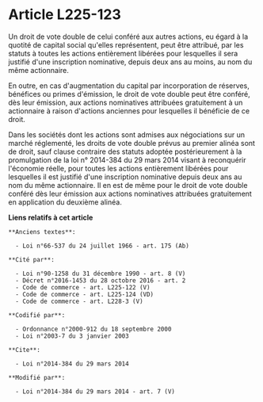# Article L225-123

Un droit de vote double de celui conféré aux autres actions, eu égard à la quotité de capital social qu'elles représentent,
peut être attribué, par les statuts à toutes les actions entièrement libérées pour lesquelles il sera justifié d'une
inscription nominative, depuis deux ans au moins, au nom du même actionnaire. 

En outre, en cas d'augmentation du capital par incorporation de réserves, bénéfices ou primes d'émission, le droit de vote
double peut être conféré, dès leur émission, aux actions nominatives attribuées gratuitement à un actionnaire à raison
d'actions anciennes pour lesquelles il bénéficie de ce droit. 

Dans les sociétés dont les actions sont admises aux négociations sur un marché réglementé, les droits de vote double prévus
au premier alinéa sont de droit, sauf clause contraire des statuts adoptée postérieurement à la promulgation de la loi n°
2014-384 du 29 mars 2014 visant à reconquérir l'économie réelle, pour toutes les actions entièrement libérées pour lesquelles
il est justifié d'une inscription nominative depuis deux ans au nom du même actionnaire. Il en est de même pour le droit de
vote double conféré dès leur émission aux actions nominatives attribuées gratuitement en application du deuxième alinéa.

**Liens relatifs à cet article**

	**Anciens textes**:

	  - Loi n°66-537 du 24 juillet 1966 - art. 175 (Ab)

	**Cité par**:

	  - Loi n°90-1258 du 31 décembre 1990 - art. 8 (V)
	  - Décret n°2016-1453 du 28 octobre 2016 - art. 2
	  - Code de commerce - art. L225-122 (V)
	  - Code de commerce - art. L225-124 (VD)
	  - Code de commerce - art. L228-3 (V)

	**Codifié par**:

	  - Ordonnance n°2000-912 du 18 septembre 2000
	  - Loi n°2003-7 du 3 janvier 2003

	**Cite**:

	  - Loi n°2014-384 du 29 mars 2014

	**Modifié par**:

	  - Loi n°2014-384 du 29 mars 2014 - art. 7 (V)
